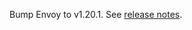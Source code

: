 Bump Envoy to v1.20.1. See [release notes](https://www.envoyproxy.io/docs/envoy/v1.20.1/version_history/current).